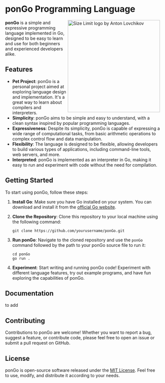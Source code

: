 # ponGo Programming Language

<img src="https://github.com/adamerikoff/ponGo/blob/main/pongo.jpg" align="right" alt="Size Limit logo by Anton Lovchikov" width="300">

**ponGo** is a simple and expressive programming language implemented in Go, designed to be easy to learn and use for both beginners and experienced developers alike.

## Features

- **Pet Project**: ponGo is a personal project aimed at exploring language design and implementation. It's a great way to learn about compilers and interpreters.
- **Simplicity**: ponGo aims to be simple and easy to understand, with a clean syntax inspired by popular programming languages.
- **Expressiveness**: Despite its simplicity, ponGo is capable of expressing a wide range of computational tasks, from basic arithmetic operations to complex control flow and data manipulation.
- **Flexibility**: The language is designed to be flexible, allowing developers to build various types of applications, including command-line tools, web servers, and more.
- **Interpreted**: ponGo is implemented as an interpreter in Go, making it easy to run and experiment with code without the need for compilation.

## Getting Started

To start using ponGo, follow these steps:

1. **Install Go**: Make sure you have Go installed on your system. You can download and install it from the [official Go website](https://golang.org/).

2. **Clone the Repository**: Clone this repository to your local machine using the following command:
   ```
   git clone https://github.com/yourusername/ponGo.git
   ```
3. **Run ponGo**: Navigate to the cloned repository and use the `ponGo` command followed by the path to your ponGo source file to run it:
   ```
   cd ponGo
   go run .
   ```

4. **Experiment**: Start writing and running ponGo code! Experiment with different language features, try out example programs, and have fun exploring the capabilities of ponGo.

## Documentation

to add

## Contributing

Contributions to ponGo are welcome! Whether you want to report a bug, suggest a feature, or contribute code, please feel free to open an issue or submit a pull request on GitHub.

## License

ponGo is open-source software released under the [MIT License](LICENSE). Feel free to use, modify, and distribute it according to your needs.